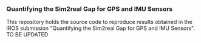 ### Quantifying the Sim2real Gap for GPS and IMU Sensors
This repository holds the source code to reproduce results obtained in the IROS submission "Quantifying the Sim2real Gap for GPS and IMU Sensors".
TO BE UPDATED 
